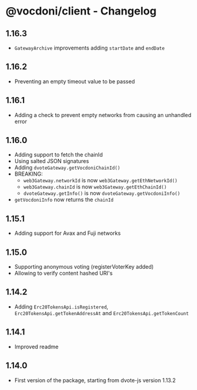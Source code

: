 # @vocdoni/client - Changelog

## 1.16.3

- `GatewayArchive` improvements adding `startDate` and `endDate`

## 1.16.2

- Preventing an empty timeout value to be passed

## 1.16.1

- Adding a check to prevent empty networks from causing an unhandled error

## 1.16.0

- Adding support to fetch the chainId
- Using salted JSON signatures
- Adding `dvoteGateway.getVocdoniChainId()`
- BREAKING:
  - `web3Gateway.networkId` is now `web3Gateway.getEthNetworkId()`
  - `web3Gateway.chainId` is now `web3Gateway.getEthChainId()`
  - `dvoteGateway.getInfo()` is now `dvoteGateway.getVocdoniInfo()`
- `getVocdoniInfo` now returns the `chainId`

## 1.15.1

- Adding support for Avax and Fuji networks

## 1.15.0

- Supporting anonymous voting (registerVoterKey added)
- Allowing to verify content hashed URI's

## 1.14.2

- Adding `Erc20TokensApi.isRegistered`, `Erc20TokensApi.getTokenAddressAt` and
  `Erc20TokensApi.getTokenCount`

## 1.14.1

- Improved readme

## 1.14.0

- First version of the package, starting from dvote-js version 1.13.2
